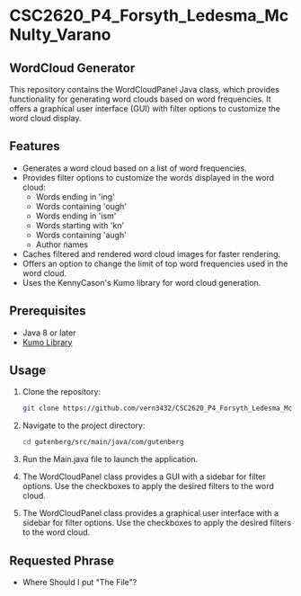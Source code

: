 # CSC2620_P4_Forsyth_Ledesma_McNulty_Varano
## WordCloud Generator

This repository contains the WordCloudPanel Java class, which provides functionality for generating word clouds based on word frequencies. It offers a graphical user interface (GUI) with filter options to customize the word cloud display.

## Features

- Generates a word cloud based on a list of word frequencies.
- Provides filter options to customize the words displayed in the word cloud:
    - Words ending in 'ing'
    - Words containing 'ough'
    - Words ending in 'ism'
    - Words starting with 'kn'
    - Words containing 'augh'
    - Author names
- Caches filtered and rendered word cloud images for faster rendering.
- Offers an option to change the limit of top word frequencies used in the word cloud.
- Uses the KennyCason's Kumo library for word cloud generation.

## Prerequisites

- Java 8 or later
- [Kumo Library](https://github.com/kennycason/kumo)

## Usage

1. Clone the repository:

    ```bash
    git clone https://github.com/vern3432/CSC2620_P4_Forsyth_Ledesma_McNulty_Varano.git
    ```

2. Navigate to the project directory:

    ```bash
    cd gutenberg/src/main/java/com/gutenberg
    ```


4. Run the Main.java file to launch the application.
5. The WordCloudPanel class provides a GUI with a sidebar for filter options. Use the checkboxes to apply the desired filters to the word cloud.

5. The WordCloudPanel class provides a graphical user interface with a sidebar for filter options. Use the checkboxes to apply the desired filters to the word cloud.

## Requested Phrase

- Where Should I put "The File"?
